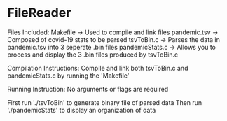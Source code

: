 # FileReader

Files Included:
  Makefile -> Used to compile and link files
  pandemic.tsv -> Composed of covid-19 stats to be parsed
  tsvToBin.c -> Parses the data in pandemic.tsv into 3 seperate .bin files
  pandemicStats.c -> Allows you to process and display the 3 .bin files produced by tsvToBin.c

Compilation Instructions:
  Compile and link both tsvToBin.c and pandemicStats.c by running the 'Makefile'
  
Running Instruction:
  No arguments or flags are required
  
  First run './tsvToBin' to generate binary file of parsed data
  Then run './pandemicStats' to display an organization of data
